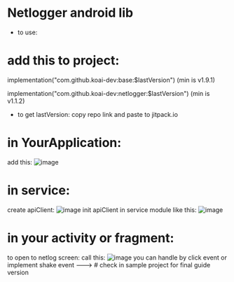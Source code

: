 # Netlogger android lib
- to use:
 # add this to project:
 
implementation("com.github.koai-dev:base:$lastVersion") (min is v1.9.1)

implementation("com.github.koai-dev:netlogger:$lastVersion") (min is v1.1.2)

- to get lastVersion: copy repo link and paste to jitpack.io
# in YourApplication:
add this:
![image](https://github.com/user-attachments/assets/887b460e-ce46-4b15-8105-56ce9d2f1cad)
# in service:
create apiClient:
![image](https://github.com/user-attachments/assets/6355843d-36f3-407f-ac78-afcafcbe108d)
init apiClient in service module like this:
![image](https://github.com/user-attachments/assets/8ae1f22c-0c69-441d-81fa-32ce3f59b81b)
# in your activity or fragment:
to open to netlog screen:
call this:
![image](https://github.com/user-attachments/assets/4a1730b4-8b02-4d8a-ad52-402e889de080)
you can handle by click event or implement shake event
--->  # check in sample project for final guide version


